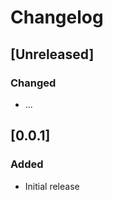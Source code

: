 <!-- Keep a Changelog guide -> https://keepachangelog.com -->

# Changelog

## [Unreleased]
### Changed
- ...

## [0.0.1]
### Added
- Initial release
